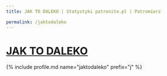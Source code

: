 ```yaml
---
title: JAK TO DALEKO | Statystyki patronite.pl | Patromierz

permalink: /jaktodaleko
---
```


# [JAK TO DALEKO](https://patronite.pl/jaktodaleko)

{% include profile.md name="jaktodaleko" prefix="j" %}

